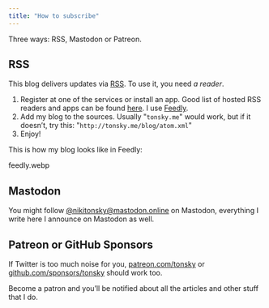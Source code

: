 ```yaml
---
title: "How to subscribe"
---
```


Three ways: RSS, Mastodon or Patreon.

## RSS

This blog delivers updates via [RSS](https://en.wikipedia.org/wiki/RSS). To use it, you need _a reader_.

1. Register at one of the services or install an app. Good list of hosted RSS readers and apps can be found [here](https://zapier.com/blog/best-rss-feed-reader-apps/). I use [Feedly](https://feedly.com/).
2. Add my blog to the sources. Usually "`tonsky.me`" would work, but if it doesn’t, try this: "`http://tonsky.me/blog/atom.xml`"
3. Enjoy!

This is how my blog looks like in Feedly:

feedly.webp

## Mastodon

You might follow [@nikitonsky@mastodon.online](https://mastodon.online/@nikitonsky) on Mastodon, everything I write here I announce on Mastodon as well.

## Patreon or GitHub Sponsors

If Twitter is too much noise for you, [patreon.com/tonsky](https://www.patreon.com/tonsky) or [github.com/sponsors/tonsky](https://github.com/sponsors/tonsky/) should work too.

Become a patron and you’ll be notified about all the articles and other stuff that I do.